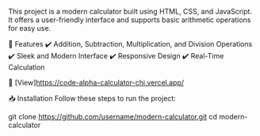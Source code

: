 This project is a modern calculator built using HTML, CSS, and JavaScript.
It offers a user-friendly interface and supports basic arithmetic operations for easy use.

🚀 Features
✔️ Addition, Subtraction, Multiplication, and Division Operations
✔️ Sleek and Modern Interface
✔️ Responsive Design
✔️ Real-Time Calculation

📸 [View]https://code-alpha-calculator-chi.vercel.app/

📥 Installation
Follow these steps to run the project:


git clone https://github.com/username/modern-calculator.git
cd modern-calculator
